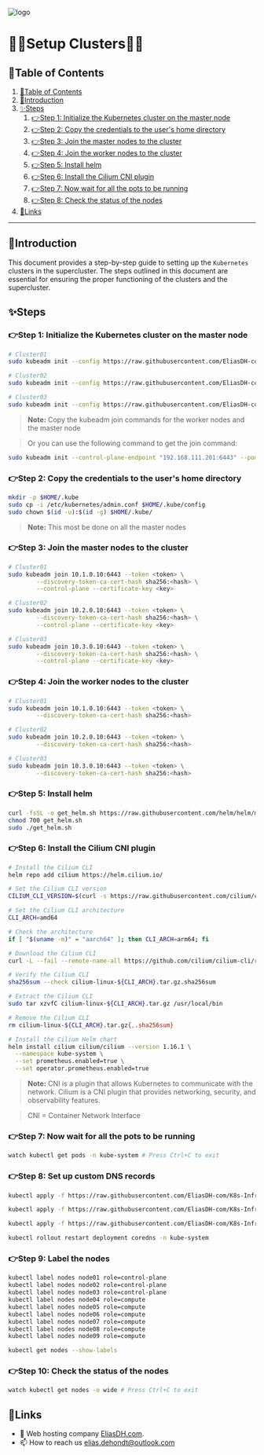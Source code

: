 ![logo](https://eliasdh.com/assets/media/images/logo-github.png)
# 💙🤍Setup Clusters🤍💙

## 📘Table of Contents

1. [📘Table of Contents](#📘table-of-contents)
2. [🖖Introduction](#🖖introduction)
3. [✨Steps](#✨steps)
    1. [👉Step 1: Initialize the Kubernetes cluster on the master node](#👉step-1-initialize-the-kubernetes-cluster-on-the-master-node)
    2. [👉Step 2: Copy the credentials to the user's home directory](#👉step-2-copy-the-credentials-to-the-users-home-directory)
    3. [👉Step 3: Join the master nodes to the cluster](#👉step-3-join-the-master-nodes-to-the-cluster)
    4. [👉Step 4: Join the worker nodes to the cluster](#👉step-4-join-the-worker-nodes-to-the-cluster)
    5. [👉Step 5: Install helm](#👉step-5-install-helm)
    6. [👉Step 6: Install the Cilium CNI plugin](#👉step-6-install-the-cilium-cni-plugin)
    7. [👉Step 7: Now wait for all the pots to be running](#👉step-7-now-wait-for-all-the-pots-to-be-running)
    8. [👉Step 8: Check the status of the nodes](#👉step-8-check-the-status-of-the-nodes)
4. [🔗Links](#🔗links)

---

## 🖖Introduction

This document provides a step-by-step guide to setting up the `Kubernetes` clusters in the supercluster. The steps outlined in this document are essential for ensuring the proper functioning of the clusters and the supercluster.

## ✨Steps

### 👉Step 1: Initialize the Kubernetes cluster on the master node

```bash
# Cluster01
sudo kubeadm init --config https://raw.githubusercontent.com/EliasDH-com/K8s-Infrastructure/refs/heads/main/Supercluster/Cluster01/ClusterConfiguration.yaml --upload-certs --v "5" # For cluster01 on node01, node02, node03

# Cluster02
sudo kubeadm init --config https://raw.githubusercontent.com/EliasDH-com/K8s-Infrastructure/refs/heads/main/Supercluster/Cluster02/ClusterConfiguration.yaml --upload-certs --v "5" # For cluster02 on node11, node12, node13

# Cluster03
sudo kubeadm init --config https://raw.githubusercontent.com/EliasDH-com/K8s-Infrastructure/refs/heads/main/Supercluster/Cluster03/ClusterConfiguration.yaml --upload-certs --v "5" # For cluster03 on node21, node22, node23
```

> **Note:** Copy the kubeadm join commands for the worker nodes and the master node

> Or you can use the following command to get the join command:

```bash
sudo kubeadm init --control-plane-endpoint "192.168.111.201:6443" --pod-network-cidr "10.244.0.0/16" --cri-socket "unix:///run/containerd/containerd.sock" 
```

### 👉Step 2: Copy the credentials to the user's home directory 

```bash
mkdir -p $HOME/.kube
sudo cp -i /etc/kubernetes/admin.conf $HOME/.kube/config
sudo chown $(id -u):$(id -g) $HOME/.kube/
```

> **Note:** This most be done on all the master nodes

### 👉Step 3: Join the master nodes to the cluster

```bash
# Cluster01
sudo kubeadm join 10.1.0.10:6443 --token <token> \
        --discovery-token-ca-cert-hash sha256:<hash> \
        --control-plane --certificate-key <key>

# Cluster02
sudo kubeadm join 10.2.0.10:6443 --token <token> \
        --discovery-token-ca-cert-hash sha256:<hash> \
        --control-plane --certificate-key <key>

# Cluster03
sudo kubeadm join 10.3.0.10:6443 --token <token> \
        --discovery-token-ca-cert-hash sha256:<hash> \
        --control-plane --certificate-key <key>
```

### 👉Step 4: Join the worker nodes to the cluster

```bash
# Cluster01
sudo kubeadm join 10.1.0.10:6443 --token <token> \
        --discovery-token-ca-cert-hash sha256:<hash>

# Cluster02
sudo kubeadm join 10.2.0.10:6443 --token <token> \
        --discovery-token-ca-cert-hash sha256:<hash>

# Cluster03
sudo kubeadm join 10.3.0.10:6443 --token <token> \
        --discovery-token-ca-cert-hash sha256:<hash>
```

### 👉Step 5: Install helm

```bash
curl -fsSL -o get_helm.sh https://raw.githubusercontent.com/helm/helm/main/scripts/get-helm-3
chmod 700 get_helm.sh
sudo ./get_helm.sh
```

### 👉Step 6: Install the Cilium CNI plugin

```bash
# Install the Cilium CLI
helm repo add cilium https://helm.cilium.io/

# Set the Cilium CLI version
CILIUM_CLI_VERSION=$(curl -s https://raw.githubusercontent.com/cilium/cilium-cli/main/stable.txt)

# Set the Cilium CLI architecture
CLI_ARCH=amd64

# Check the architecture
if [ "$(uname -m)" = "aarch64" ]; then CLI_ARCH=arm64; fi

# Download the Cilium CLI
curl -L --fail --remote-name-all https://github.com/cilium/cilium-cli/releases/download/${CILIUM_CLI_VERSION}/cilium-linux-${CLI_ARCH}.tar.gz{,.sha256sum}

# Verify the Cilium CLI
sha256sum --check cilium-linux-${CLI_ARCH}.tar.gz.sha256sum

# Extract the Cilium CLI
sudo tar xzvfC cilium-linux-${CLI_ARCH}.tar.gz /usr/local/bin

# Remove the Cilium CLI
rm cilium-linux-${CLI_ARCH}.tar.gz{,.sha256sum}

# Install the Cilium Helm chart
helm install cilium cilium/cilium --version 1.16.1 \
  --namespace kube-system \
  --set prometheus.enabled=true \
  --set operator.prometheus.enabled=true
```

> **Note:** CNI is a plugin that allows Kubernetes to communicate with the network. Cilium is a CNI plugin that provides networking, security, and observability features.

> CNI = Container Network Interface

### 👉Step 7: Now wait for all the pots to be running

```bash
watch kubectl get pods -n kube-system # Press Ctrl+C to exit
```

### 👉Step 8: Set up custom DNS records

```bash
kubectl apply -f https://raw.githubusercontent.com/EliasDH-com/K8s-Infrastructure/refs/heads/main/Supercluster/Cluster01/Coredns/ConfigMap.yaml # For cluster01

kubectl apply -f https://raw.githubusercontent.com/EliasDH-com/K8s-Infrastructure/refs/heads/main/Supercluster/Cluster02/Coredns/ConfigMap.yaml # For cluster02

kubectl apply -f https://raw.githubusercontent.com/EliasDH-com/K8s-Infrastructure/refs/heads/main/Supercluster/Cluster03/Coredns/ConfigMap.yaml # For cluster03

kubectl rollout restart deployment coredns -n kube-system
```

### 👉Step 9: Label the nodes

```bash
kubectl label nodes node01 role=control-plane
kubectl label nodes node02 role=control-plane
kubectl label nodes node03 role=control-plane
kubectl label nodes node04 role=compute
kubectl label nodes node05 role=compute
kubectl label nodes node06 role=compute
kubectl label nodes node07 role=compute
kubectl label nodes node08 role=compute
kubectl label nodes node09 role=compute
```

```bash
kubectl get nodes --show-labels
```

### 👉Step 10: Check the status of the nodes

```bash
watch kubectl get nodes -o wide # Press Ctrl+C to exit
```

## 🔗Links
- 👯 Web hosting company [EliasDH.com](https://eliasdh.com).
- 📫 How to reach us elias.dehondt@outlook.com